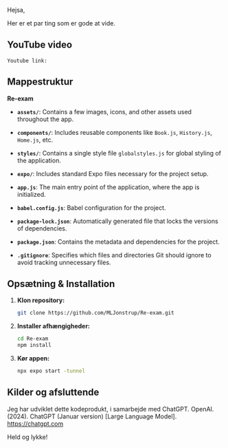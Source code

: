 Hejsa,

Her er et par ting som er gode at vide. 

## YouTube video
    Youtube link:

## Mappestruktur
**Re-exam**

- **`assets/`**: Contains a few images, icons, and other assets used throughout the app.
- **`components/`**: Includes reusable components like `Book.js`, `History.js`, `Home.js`, etc.
- **`styles/`**: Contains a single style file `globalstyles.js` for global styling of the application.

- **`expo/`**: Includes standard Expo files necessary for the project setup.
- **`app.js`**: The main entry point of the application, where the app is initialized.
- **`babel.config.js`**: Babel configuration for the project.
- **`package-lock.json`**: Automatically generated file that locks the versions of dependencies.
- **`package.json`**: Contains the metadata and dependencies for the project.

- **`.gitignore`**: Specifies which files and directories Git should ignore to avoid tracking unnecessary files.

## Opsætning & Installation

1. **Klon repository:**
   ```bash
   git clone https://github.com/MLJonstrup/Re-exam.git 
   ```

2. **Installer afhængigheder:**
   ```bash
   cd Re-exam
   npm install
   ```

4. **Kør appen:**
   ```bash
   npx expo start -tunnel
   ```

## Kilder og afsluttende
Jeg har udviklet dette kodeprodukt, i samarbejde med ChatGPT.
OpenAI. (2024). ChatGPT (Januar version) [Large Language Model]. https://chatgpt.com

Held og lykke!
